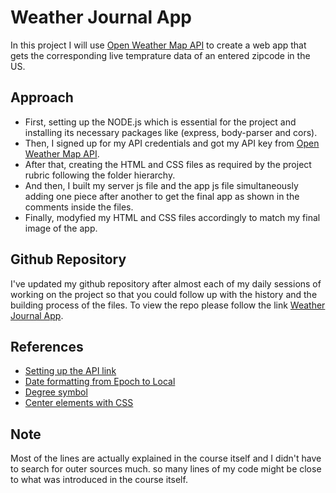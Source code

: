 # Weather Journal App
In this project I will use [Open Weather Map API](https://openweathermap.org/) to create a web app that gets the corresponding live temprature data of an entered zipcode in the US.

## Approach

* First, setting up the NODE.js which is essential for the project and installing its necessary packages like (express, body-parser and cors).
* Then, I signed up for my API credentials and got my API key from [Open Weather Map API](https://openweathermap.org/).
* After that, creating the HTML and CSS files as required by the project rubric following the folder hierarchy.
* And then, I built my server js file and the app js file simultaneously adding one piece after another to get the final app as shown in the comments inside the files.
* Finally, modyfied my HTML and CSS files accordingly to match my final image of the app.

## Github Repository

I've updated my github repository after almost each of my daily sessions of working on the project so that you could follow up with the history and the building process of the files.
To view the repo please follow the link [Weather Journal App](https://github.com/Sayton7/WeatherJournalApp).

## References

* [Setting up the API link](https://openweathermap.org/current#zip)
* [Date formatting from Epoch to Local](https://developer.mozilla.org/en-US/docs/Web/JavaScript/Reference/Global_Objects/Date)
* [Degree symbol](https://www.toptal.com/designers/htmlarrows/math/degree-sign/)
* [Center elements with CSS](https://css-tricks.com/quick-css-trick-how-to-center-an-object-exactly-in-the-center/)

## Note

Most of the lines are actually explained in the course itself and I didn't have to search for outer sources much. so many lines of my code might be close to what was introduced in the course itself.
